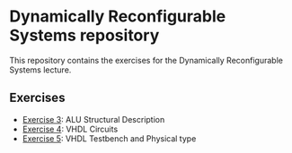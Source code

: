 # Dynamically Reconfigurable Systems repository

This repository contains the exercises for the Dynamically Reconfigurable Systems lecture.

## Exercises
* [Exercise 3](execise_3/): ALU Structural Description
* [Exercise 4](execise_4/): VHDL Circuits
* [Exercise 5](execise_5/): VHDL Testbench and Physical type

